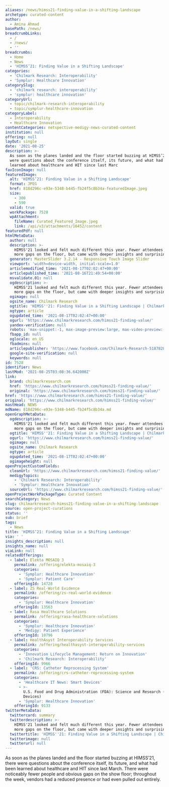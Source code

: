 ```yaml
---
aliases: /news/himss21-finding-value-in-a-shifting-landscape
archetype: curated-content
author:
  - Amina Ahmad
basePath: /news/
breadcrumbLinks:
  - /
  - /news/
  - ''
breadcrumbs:
  - Home
  - News
  - 'HIMSS’21: Finding Value in a Shifting Landscape'
categories:
  - 'Chilmark Research: Interoperability'
  - 'Symplur: Healthcare Innovation'
categorySlug:
  - 'chilmark research: interoperability'
  - 'symplur: healthcare innovation'
categoryUrl:
  - topic/chilmark-research-interoperability
  - topic/symplur-healthcare-innovation
categoryLabel:
  - Interoperability
  - Healthcare Innovation
contentCategories: netspective-medigy-news-curated-content
institution: null
offering: null
layOut: single
date: '2021-08-25'
description: >-
  As soon as the planes landed and the floor started buzzing at HIMSS’21, there
  were questions about the conference itself, its future, and what had been
  learned about healthcare and HIT since last Marc
favIconImage: null
featuredImage:
  alt: 'HIMSS’21: Finding Value in a Shifting Landscape'
  format: JPEG
  href: 818d296c-e93e-5348-b445-fb24f5c8b34a-featuredImage.jpeg
  size:
    - 300
    - 590
  valid: true
  workPackage: 7528
  wpAttachment:
    fileName: Curated_Featured_Image.jpeg
    link: /api/v3/attachments/16452/content
featuredPdf: null
htmlMetaData:
  author: null
  description: >-
    HIMSS'21 looked and felt much different this year. Fewer attendees meant
    more gaps on the floor, but came with deeper insights and surprising value.
  generator: MasterSlider 3.2.14 - Responsive Touch Image Slider
  viewport: 'width=device-width, initial-scale=1.0'
  articlemodified_time: '2021-08-17T02:02:47+00:00'
  articlepublished_time: '2021-08-16T21:49:54+00:00'
  msvalidate.01: null
  ogdescription: >-
    HIMSS'21 looked and felt much different this year. Fewer attendees meant
    more gaps on the floor, but came with deeper insights and surprising value.
  ogimage: null
  ogsite_name: Chilmark Research
  ogtitle: 'HIMSS''21: Finding Value in a Shifting Landscape | Chilmark Research'
  ogtype: article
  ogupdated_time: '2021-08-17T02:02:47+00:00'
  ogurl: 'https://www.chilmarkresearch.com/himss21-finding-value/'
  yandex-verification: null
  robots: 'max-snippet:-1, max-image-preview:large, max-video-preview:-1'
  fbapp_id: null
  oglocale: en_US
  fbadmins: null
  articlepublisher: 'https://www.facebook.com/Chilmark-Research-518782898547043/'
  google-site-verification: null
  keywords: null
id: 7528
identifier: News
lastMod: '2021-08-25T03:08:36.642000Z'
link:
  brand: chilmarkresearch.com
  href: 'https://www.chilmarkresearch.com/himss21-finding-value/'
  original: 'https://www.chilmarkresearch.com/himss21-finding-value/'
href: 'https://www.chilmarkresearch.com/himss21-finding-value/'
original: 'https://www.chilmarkresearch.com/himss21-finding-value/'
mastHead: NEWS
mdName: 818d296c-e93e-5348-b445-fb24f5c8b34a.md
openGraphMetaData:
  ogdescription: >-
    HIMSS'21 looked and felt much different this year. Fewer attendees meant
    more gaps on the floor, but came with deeper insights and surprising value.
  ogtitle: 'HIMSS''21: Finding Value in a Shifting Landscape | Chilmark Research'
  ogurl: 'https://www.chilmarkresearch.com/himss21-finding-value/'
  ogimage: null
  ogsite_name: Chilmark Research
  ogtype: article
  ogupdated_time: '2021-08-17T02:02:47+00:00'
  ogimageheight: null
openProjectCustomFields:
  cleanUrl: 'https://www.chilmarkresearch.com/himss21-finding-value/'
  medigyTopics:
    - 'Chilmark Research: Interoperability'
    - 'Symplur: Healthcare Innovation'
  sourceUrl: 'https://www.chilmarkresearch.com/himss21-finding-value/'
openProjectWorkPackageType: Curated Content
searchCategory: News
slug: chilmarkresearch-himss21-finding-value-in-a-shifting-landscape
source: open-project-curations
status: ''
sub: brief
tags:
  - News
title: 'HIMSS’21: Finding Value in a Shifting Landscape'
via: ' '
insights_description: null
insights_name: null
viaLink: null
relatedOfferings:
  - label: Elekta MOSAIQ 3
    permalink: /offering/elekta-mosaiq-3
    categories:
      - 'Symplur: Healthcare Innovation'
      - 'Symplur: Patient Care'
    offeringId: 14728
  - label: ZS Real-World Evidence
    permalink: /offering/zs-real-world-evidence
    categories:
      - 'Symplur: Healthcare Innovation'
    offeringId: 13563
  - label: Rasa Healthcare Solutions
    permalink: /offering/rasa-healthcare-solutions
    categories:
      - 'Symplur: Healthcare Innovation'
      - 'Medigy: Patient Experience'
    offeringId: 10796
  - label: HealthAsyst Interoperability Services
    permalink: /offering/healthasyst-interoperability-services
    categories:
      - 'Innovation Lifecycle Management: Return on Innovation'
      - 'Chilmark Research: Interoperability'
    offeringId: 9966
  - label: 'CRS: Catheter Reprocessing System'
    permalink: /offering/crs-catheter-reprocessing-system
    categories:
      - 'Healthcare IT News: Smart Devices'
      - >-
        U.S. Food and Drug Administration (FDA): Science and Research (Medical
        Devices)
      - 'Symplur: Healthcare Innovation'
    offeringId: 9133
twitterMetaData:
  twittercard: summary
  twitterdescription: >-
    HIMSS'21 looked and felt much different this year. Fewer attendees meant
    more gaps on the floor, but came with deeper insights and surprising value.
  twittertitle: 'HIMSS''21: Finding Value in a Shifting Landscape | Chilmark Research'
  twitterimage: null
  twitterurl: null
---
```

As soon as the planes landed and the floor started buzzing at HIMSS’21, there were questions about the conference itself, its future, and what had been learned about healthcare and HIT since last March. There were noticeably fewer people and obvious gaps on the show floor; throughout the week, vendors had a reduced presence or had even pulled out entirely.